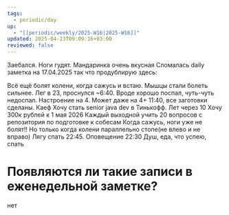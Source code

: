 ```yaml
---
tags:
  - periodic/day
up:
  - "[[periodic/weekly/2025-W16|2025-W16]]"
updated: 2025-04-23T09:09:16+03:00
reviewed: false
---
```


Заебался. Ноги гудят. Мандаринка очень вкусная
Сломалась daily заметка на 17.04.2025 так что продублирую здесь:

Всё ещё болят колени, когда сажусь и встаю. Мышцы стали болеть сильнее. Лег в 23, проснулся ~6:40. Вроде хорошо поспал, чуть-чуть недоспал. Настроение на 4. Может даже на 4+
11:40, все заготовки сделаны. Каеф
Хочу стать senior java dev в Тинькофф. Лет через 10
Хочу 300к рублей к 1 мая 2026
Каждый выходной учить 20 вопросов с репозитория по подготовке к собесам
Когда сажусь, ноги уже не болят!! Но только когда колени параллельно стопе(не влево и не вправо)
Лягу спать 22:45. Оповещение 22:30
Душ, еда, что успею, спать
# Появляются ли такие записи в еженедельной заметке?
нет
